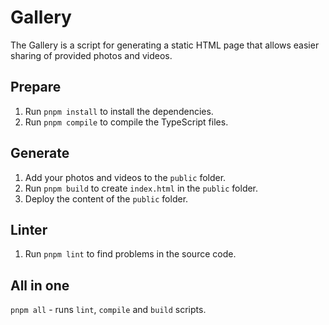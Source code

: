# Gallery
The Gallery is a script for generating a static HTML page that allows easier sharing of provided photos and videos.

## Prepare
1. Run `pnpm install` to install the dependencies.
2. Run `pnpm compile` to compile the TypeScript files.

## Generate
1. Add your photos and videos to the `public` folder.
2. Run `pnpm build` to create `index.html` in the `public` folder.
3. Deploy the content of the `public` folder.

## Linter
1. Run `pnpm lint` to find problems in the source code.

## All in one
`pnpm all` - runs `lint`, `compile` and `build` scripts.